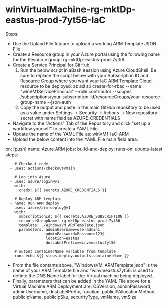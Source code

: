 # winVirtualMachine-rg-mktDp-eastus-prod-7yt56-IaC


Steps:

- Use the Uplaod File fetaure to upload a working ARM Template JSON File
- Create a Resource group in your Azure portal using the following name for the Resource group: rg-mktDp-eastus-prod-7yt56
- Create a Service Principal for GitHub
	1.	Run the below script in aBash session using Azure CloudShell. Be sure to replace the script below with your Subscription ID and Resource Group where you want your IaC ARM Template Cloud resource to be deployed:
       az ad sp create-for-rbac --name "winVM1ServicePrincipal" --role contributor --scopes /subscriptions/your-subscription-id/resourceGroups/your-resource-group-name --json-auth
	2.	Copy the output and paste in the main GitHub repository to be used as a value under Settings -> Security -> Actions -> New repository secret with name field as AZURE_CREDENTIALS
- Navigate to the "Actions" Tab of the Repository and click "set up a workflow yourself" to create a YAML File.
- Update the name of the YAML File as: winVM1-IaC-ARM
- Upload the below content into the YAML File main field area:

on: [push]
name: Azure ARM
jobs:
    build-and-deploy:
      runs-on: ubuntu-latest
      steps:

        # Checkout code
      - uses: actions/checkout@main

        # Log into Azure
      - uses: azure/login@v1
        with:
          creds: ${{ secrets.AZURE_CREDENTIALS }}

        # Deploy ARM template
      - name: Run ARM deploy
        uses: azure/arm-deploy@v1
        with:
          subscriptionId: ${{ secrets.AZURE_SUBSCRIPTION }}
          resourceGroupName: rg-mktDp-eastus-prod-7yt56
          template: ./WindowsVM_ARMTemplate.json
          parameters: adminUsername=useradmin1
                      adminPassword=Password123$
                      location=eastus
                      dnsLabelPrefix=winvmeastus7yt56

        # output containerName variable from template
      - run: echo ${{ steps.deploy.outputs.containerName }}


- From the file contants above, "WindowsVM_ARMTemplate.json" is the name of your ARM Template file and "winvmeastus7yt56: is used to definte the DNS Name label for the Virtual machine being deployed.
- Finally, parameters that can be added in the YAML File above for a Virtual Machine ARM Deployment are: OSVersion, adminPassword, adminUsername, dnsLabelPrefix, location, publicIPAllocationMethod, publicIpName, publicIpSku, securityType, vmName, vmSize.



